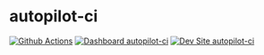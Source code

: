 # autopilot-ci

[![Github Actions](https://github.com/ryanshoover/autopilot-ci/actions/workflows/build_deploy_and_test.yml/badge.svg)](https://github.com/ryanshoover/autopilot-ci/actions/workflows/build_deploy_and_test.yml)
[![Dashboard autopilot-ci](https://img.shields.io/badge/dashboard-autopilot_ci-yellow.svg)](https://dashboard.pantheon.io/sites/dd1d144a-c75c-44ca-a63e-0dda141902e1#dev/code)
[![Dev Site autopilot-ci](https://img.shields.io/badge/site-autopilot_ci-blue.svg)](http://dev-autopilot-ci.pantheonsite.io/)